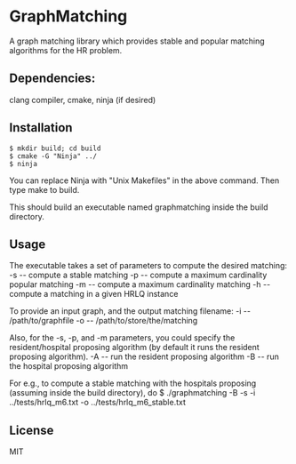 # GraphMatching
A graph matching library which provides stable and popular matching algorithms for the HR problem.


## Dependencies:
clang compiler, cmake, ninja (if desired)


## Installation
    $ mkdir build; cd build
    $ cmake -G "Ninja" ../
    $ ninja

You can replace Ninja with "Unix Makefiles" in the above command.
Then type make to build.

This should build an executable named graphmatching inside the build directory.


## Usage
The executable takes a set of parameters to compute the desired matching:
    -s -- compute a stable matching
    -p -- compute a maximum cardinality popular matching
    -m -- compute a maximum cardinality matching
    -h -- compute a matching in a given HRLQ instance

To provide an input graph, and the output matching filename:
    -i -- /path/to/graphfile
    -o -- /path/to/store/the/matching

Also, for the -s, -p, and -m parameters, you could specify the resident/hospital
proposing algorithm (by default it runs the resident proposing algorithm).
    -A -- run the resident proposing algorithm
    -B -- run the hospital proposing algorithm

For e.g., to compute a stable matching with the hospitals proposing (assuming inside the build directory), do
    $ ./graphmatching -B -s -i ../tests/hrlq_m6.txt -o ../tests/hrlq_m6_stable.txt


## License
MIT
